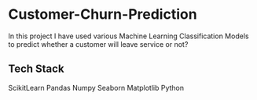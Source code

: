 # Customer-Churn-Prediction
In this project I have used various Machine Learning Classification Models to predict whether a customer will leave service or not? 

## Tech Stack
ScikitLearn
Pandas
Numpy
Seaborn
Matplotlib
Python
